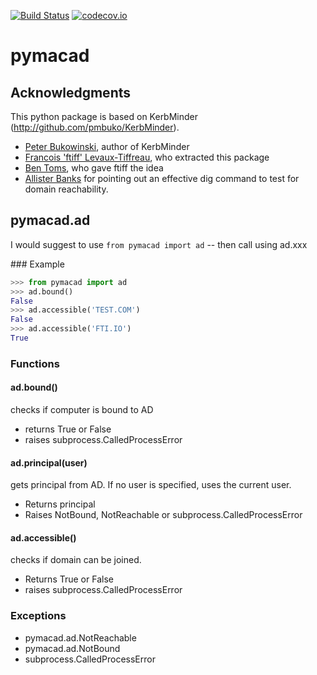 [![Build Status](https://travis-ci.org/Shufflepuck/pymacad.svg?branch=master)](https://travis-ci.org/Shufflepuck/pymacad)
[![codecov.io](https://codecov.io/github/Shufflepuck/pymacad/coverage.svg?branch=master)](https://codecov.io/github/ftiff/pymacad?branch=master)

# pymacad

## Acknowledgments 

This python package is based on KerbMinder (http://github.com/pmbuko/KerbMinder). 

* [Peter Bukowinski](http://github.com/pmbuko), author of KerbMinder
* [Francois 'ftiff' Levaux-Tiffreau](http://github.com/ftiff), who extracted this package
* [Ben Toms](http://github.com/macmule), who gave ftiff the idea
* [Allister Banks](https://twitter.com/Sacrilicious/status/543451138239258624) for pointing out an effective dig command to test for domain reachability.

## pymacad.ad

I would suggest to use `from pymacad import ad` -- then call using ad.xxx

### Example
```python
>>> from pymacad import ad
>>> ad.bound()
False
>>> ad.accessible('TEST.COM')
False
>>> ad.accessible('FTI.IO')
True
```

### Functions

#### ad.bound()
checks if computer is bound to AD
- returns True or False 
- raises subprocess.CalledProcessError

#### ad.principal(user)
gets principal from AD. If no user is specified, uses the current user. 
- Returns principal
- Raises NotBound, NotReachable or subprocess.CalledProcessError

#### ad.accessible()
checks if domain can be joined. 
- Returns True or False
- raises subprocess.CalledProcessError
    
### Exceptions
- pymacad.ad.NotReachable
- pymacad.ad.NotBound
- subprocess.CalledProcessError

